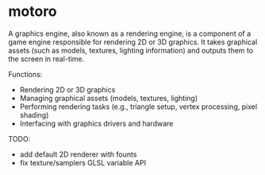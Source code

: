 # motoro

A graphics engine, also known as a rendering engine, is a component of a game engine responsible for rendering 2D or 3D
graphics. It takes graphical assets (such as models, textures, lighting information) and outputs them to the screen in
real-time.

Functions:

+ Rendering 2D or 3D graphics
+ Managing graphical assets (models, textures, lighting)
+ Performing rendering tasks (e.g., triangle setup, vertex processing, pixel shading)
+ Interfacing with graphics drivers and hardware

TODO:

- add default 2D renderer with founts
- fix texture/samplers GLSL variable API